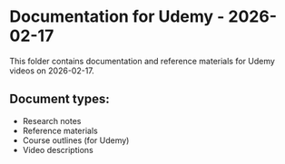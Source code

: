 # Documentation for Udemy - 2026-02-17

This folder contains documentation and reference materials for Udemy videos on 2026-02-17.

## Document types:
- Research notes
- Reference materials
- Course outlines (for Udemy)
- Video descriptions
